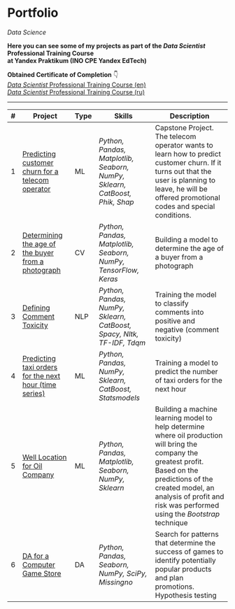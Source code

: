 # Portfolio
*Data Science*

**Here you can see some of my projects as part of the *Data Scientist* Professional Training Course  
at Yandex Praktikum (INO CPE Yandex EdTech)**

**Obtained Certificate of Completion** :point_down:  
[*Data Scientist* Professional Training Course (en)](https://github.com/allenbext/Portfolio/blob/main/%D0%A1ertificate_DS_Bobneva_en.pdf)  
[*Data Scientist* Professional Training Course (ru)](https://github.com/allenbext/Portfolio/blob/main/%D0%A1ertificate_DS_Bobneva_ru.pdf)
***

| #  | Project | Type | Skills | Description |
| -- | ----------------------------- | ------------- | ------------- | ------------- |
| 1  | [Predicting customer churn for a telecom operator](https://github.com/allenbext/Portfolio/tree/main/Predicting%20customer%20churn%20for%20a%20telecom%20operator) | ML | *Python, Pandas, Matplotlib, Seaborn, NumPy, Sklearn, CatBoost, Phik, Shap*  | Capstone Project. The telecom operator wants to learn how to predict customer churn. If it turns out that the user is planning to leave, he will be offered promotional codes and special conditions.|
| 2  | [Determining the age of the buyer from a photograph](https://github.com/allenbext/Portfolio/tree/main/Determining%20the%20age%20of%20the%20buyer%20from%20a%20photograph) | CV | *Python, Pandas, Matplotlib, Seaborn, NumPy, TensorFlow, Keras*  | Building a model to determine the age of a buyer from a photograph |
| 3  | [Defining Comment Toxicity](https://github.com/allenbext/Portfolio/tree/main/Defining%20Comment%20Toxicity) | NLP | *Python, Pandas, NumPy, Sklearn, CatBoost, Spacy, Nltk, TF-IDF, Tdqm* | Training the model to classify comments into positive and negative (comment toxicity) |
| 4  | [Predicting taxi orders for the next hour (time series)](https://github.com/allenbext/Portfolio/tree/main/Defining%20Comment%20Toxicity) | ML | *Python, Pandas, NumPy, Sklearn, CatBoost, Statsmodels* | Training a model to predict the number of taxi orders for the next hour |
| 5  | [Well Location for Oil Company](https://github.com/allenbext/Portfolio/tree/main/Well%20Location%20for%20Oil%20Company) | ML | *Python, Pandas, Matplotlib, Seaborn, NumPy, Sklearn* | Building a machine learning model to help determine where oil production will bring the company the greatest profit. Based on the predictions of the created model, an analysis of profit and risk was performed using the *Bootstrap* technique |
| 6  | [DA for a Computer Game Store](https://github.com/allenbext/Portfolio/tree/main/DA%20for%20a%20Computer%20Game%20Store) | DA | *Python, Pandas, Seaborn, NumPy, SciPy, Missingno*  | Search for patterns that determine the success of games to identify potentially popular products and plan promotions. Hypothesis testing |
